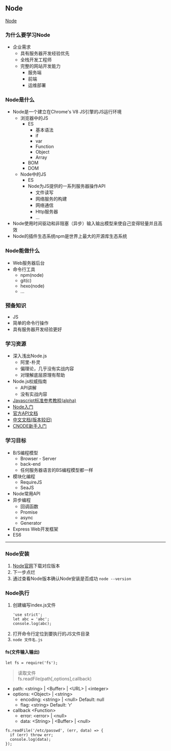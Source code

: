 ## Node
[Node](https://nodejs.org/en/)
### 为什么要学习Node

- 企业需求
    + 具有服务器开发经验优先
    + 全栈开发工程师
    + 完整的网站开发能力
        * 服务端
        * 前端
        * 运维部署

### Node是什么
- Node是一个建立在Chrome's V8 JS引擎的JS运行环境
    + 浏览器中的JS
        * ES
            - 基本语法
            - if
            - var
            - Function
            - Object
            - Array
        * BOM
        * DOM
    + Node中的JS
        * ES
        * Node为JS提供的一系列服务器操作API
            - 文件读写
            - 网络服务的构建
            - 网络通信
            - Http服务器
            - ...
- Node使用时间驱动和非阻塞（异步）输入输出模型来使自己变得轻量并且高效
- Node的插件生态系统npm是世界上最大的开源库生态系统

### Node能做什么
- Web服务器后台
- 命令行工具
    + npm(node)
    + git(c)
    + hexo(node)
    + ...

### 预备知识
- JS
- 简单的命令行操作
- 具有服务器开发经验更好

### 学习资源
- 深入浅出Node.js
    + 阿里-朴灵
    + 偏理论，几乎没有实战内容
    + 对理解底层原理有帮助
- Node.js权威指南
    + API讲解
    + 没有实战内容
- [Javascript标准参考教程(alpha)](https://javascript.ruanyifeng.com/)
- [Node入门](https://www.nodebeginner.org/)
- [官方API文档](https://nodejs.org/dist/latest-v12.x/docs/api/)
- [中文文档(版本较旧)](http://www.nodeclass.com/api/node.html)
- [CNODE新手入门](http://cnodejs.org/getstart)

### 学习目标
- B/S编程模型
    + Browser - Server
    + back-end
    + 任何服务器语言的BS编程模型都一样
- 模块化编程
    + RequireJS
    + SeaJS
- Node常用API
- 异步编程
    + 回调函数
    + Promise
    + async
    + Generator
- Express Web开发框架
- ES6
***
### Node安装
1. [Node官网](https://nodejs.org/en/)下载对应版本
2. 下一步点烂
3. 通过查看Node版本确认Node安装是否成功 `node --version`

### Node执行
1. 创建编写index.js文件
    ```JS
    'use strict';
    let abc = 'abc';
    console.log(abc);
    ```
2. 打开命令行定位到要执行的JS文件目录
3. `node 文件名.js`

#### fs(文件输入输出)
```JS
let fs = require('fs');    
```
> 读取文件  
fs.readFile(path[,options],callback)  
- path: \<string> | \<Buffer> | \<URL> | \<integer>  
- options: \<Object> | \<string>  
    + encoding: \<string> | \<null> Default: null
    + flag: \<string> Default: 'r'
- callback \<Function>
    - error: \<error> | \<null>
    - data: \<String> | \<Buffer> | \<null>
```JS
fs.readFile('/etc/passwd', (err, data) => {
  if (err) throw err;
  console.log(data);
});
```